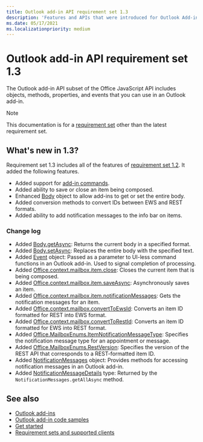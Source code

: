 ```yaml
---
title: Outlook add-in API requirement set 1.3
description: 'Features and APIs that were introduced for Outlook Add-ins and the Office JavaScript APIs as part of Mailbox API 1.3.'
ms.date: 05/17/2021
ms.localizationpriority: medium
---
```


# Outlook add-in API requirement set 1.3

The Outlook add-in API subset of the Office JavaScript API includes objects, methods, properties, and events that you can use in an Outlook add-in.

> [!NOTE]
> This documentation is for a [requirement set](/office/dev/add-ins/requirement-sets/outlook-api-requirement-sets) other than the latest requirement set.

## What's new in 1.3?

Requirement set 1.3 includes all of the features of [requirement set 1.2](../requirement-set-1.2/outlook-requirement-set-1.2.md). It added the following features.

- Added support for [add-in commands](/office/dev/add-ins/outlook/add-in-commands-for-outlook).
- Added ability to save or close an item being composed.
- Enhanced [Body](/javascript/api/outlook/office.body?view=outlook-js-1.3&preserve-view=true) object to allow add-ins to get or set the entire body.
- Added conversion methods to convert IDs between EWS and REST formats.
- Added ability to add notification messages to the info bar on items.

### Change log

- Added [Body.getAsync](/javascript/api/outlook/office.body?view=outlook-js-1.3&preserve-view=true#outlook-office-body-getasync-member(1)): Returns the current body in a specified format.
- Added [Body.setAsync](/javascript/api/outlook/office.body?view=outlook-js-1.3&preserve-view=true#outlook-office-body-setasync-member(1)): Replaces the entire body with the specified text.
- Added [Event](/javascript/api/office/office.addincommands.event?view=outlook-js-1.3&preserve-view=true) object: Passed as a parameter to UI-less command functions in an Outlook add-in. Used to signal completion of processing.
- Added [Office.context.mailbox.item.close](office.context.mailbox.item.md#methods): Closes the current item that is being composed.
- Added [Office.context.mailbox.item.saveAsync](office.context.mailbox.item.md#methods): Asynchronously saves an item.
- Added [Office.context.mailbox.item.notificationMessages](office.context.mailbox.item.md#properties): Gets the notification messages for an item.
- Added [Office.context.mailbox.convertToEwsId](office.context.mailbox.md#methods): Converts an item ID formatted for REST into EWS format.
- Added [Office.context.mailbox.convertToRestId](office.context.mailbox.md#methods): Converts an item ID formatted for EWS into REST format.
- Added [Office.MailboxEnums.ItemNotificationMessageType](/javascript/api/outlook/office.mailboxenums.itemnotificationmessagetype?view=outlook-js-1.3&preserve-view=true): Specifies the notification message type for an appointment or message.
- Added [Office.MailboxEnums.RestVersion](/javascript/api/outlook/office.mailboxenums.restversion?view=outlook-js-1.3&preserve-view=true): Specifies the version of the REST API that corresponds to a REST-formatted item ID.
- Added [NotificationMessages](/javascript/api/outlook/office.notificationmessages?view=outlook-js-1.3&preserve-view=true) object: Provides methods for accessing notification messages in an Outlook add-in.
- Added [NotificationMessageDetails](/javascript/api/outlook/office.notificationmessagedetails?view=outlook-js-1.3&preserve-view=true) type: Returned by the `NotificationMessages.getAllAsync` method.

## See also

- [Outlook add-ins](/office/dev/add-ins/outlook/outlook-add-ins-overview)
- [Outlook add-in code samples](https://developer.microsoft.com/outlook/gallery/?filterBy=Outlook,Samples,Add-ins)
- [Get started](/office/dev/add-ins/quickstarts/outlook-quickstart)
- [Requirement sets and supported clients](/office/dev/add-ins/requirement-sets/outlook-api-requirement-sets)
